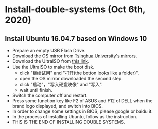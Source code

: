# Install-double-systems (Oct 6th, 2020)
## Install Ubuntu 16.04.7 based on Windows 10
* Prepare an empty USB Flash Drive.
* Download the OS mirror from [Tsinghua University's mirrors](https://mirrors.tuna.tsinghua.edu.cn/ubuntu-releases/).
* Download the UltraISO from [this link](https://cn.ultraiso.net/xiazai.html).
* Use the UltraISO to make the boot disk.
  * click "继续试用" and "打开(the botton looks like a folder)".
  * open the OS mirror downloaded the second step.
  * click "启动"，"写入硬盘映像" and "写入".
  * wait until finish.
* Switch the computer off and restart.
* Press some function key like F2 of ASUS and F12 of DELL when the brand logo displayed, and switch into BIOS.
* In order to change some settings in BIOS, please google or baidu it.
* In the process of installing Ubuntu, follow as the instruction.
* THIS IS THE END OF INSTALLING DOUBLE SYSTEMS.
